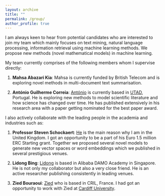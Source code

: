 ```yaml
---
layout: archive
title: ""
permalink: /group/
author_profile: true
---
```


I am always keen to hear from potential candidates who are interested to join my team which mainly focuses on text mining, natural language processing, information retrieval using machine learning methods. We propose new methods (novel mathematical models) in machine learning.

My team currently comprises of the following members whom I supervise directly:

1. **Mahsa Abazari Kia**: Mahsa is currently funded by British Telecom and is exploring novel methods in multi-document text summarisation.

2. **António Guilherme Correia**: [António](https://www.inesctec.pt/pt/pessoas/antonio-guilherme-correia) is currently based in [UTAD](https://www.utad.pt/en/), Portugal. He is exploring new methods to model scientific literature and how science has changed over time. He has published extensively in his research area with a paper getting nominated for the best paper award.

I also actively collaborate with the leading people in the academia and industries such as:
1. **Professor Steven Schockaert**: [He](https://www.cardiff.ac.uk/people/view/133772-schockaert-steven) is the main reason why I am in the United Kingdom. I got an opportunity to be a part of his Euro 1.5 million ERC Starting grant. Together we proposed several novel models to generate new vector spaces or word embeddings which we published in several prestigious venues.

2. **Lidong Bing**: [Lidong](https://lidongbing.github.io/) is based in Alibaba DAMO Academy in Singapore. He is not only my collaborator but also a very close friend. He is an active researcher publishing consistently in leading venues.

3. **Zied Bouraoui**: [Zied](http://www.cril.univ-artois.fr/~bouraoui/index.html) who is based in CRIL, France. I had got an opportunity to work with Zied at [Cardiff University](https://www.cardiff.ac.uk/).
